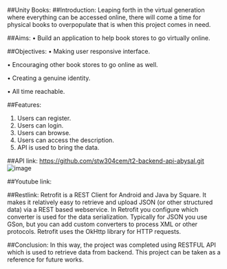##Unity Books:
##Introduction:
Leaping forth in the virtual generation where everything can be accessed online, 
there will come a time for physical books to overpopulate that is when this project comes in need.


##Aims:
•	Build an application to help book stores to go virtually online.


##Objectives:
•	Making user responsive interface.

•	Encouraging other book stores to go online as well.

•	Creating a genuine identity.

•	All time reachable.


##Features:
1. Users can register.
2. Users can login.
3. Users can browse.
4. Users can access the description.
5. API is used to bring the data.

##API link:
https://github.com/stw304cem/t2-backend-api-abysal.git
![image](https://user-images.githubusercontent.com/29123465/61031328-06e1b300-a3df-11e9-9e94-a7ee71bbe340.png)

##Youtube link:

##Restlink:
Retrofit is a REST Client for Android and Java by Square. It makes it relatively easy to retrieve and upload JSON (or other structured data) via a REST based webservice. In Retrofit you configure which converter is used for the data serialization. Typically for JSON you use GSon, but you can add custom converters to process XML or other protocols. Retrofit uses the OkHttp library for HTTP requests.


##Conclusion:
In this way, the project was completed using RESTFUL API which is used to retrieve data from backend. This project can be taken as a reference for future works. 
